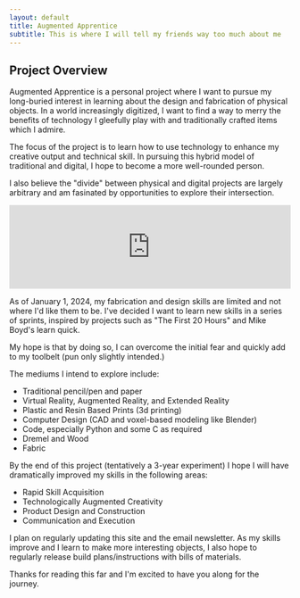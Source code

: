 ```yaml
---
layout: default
title: Augmented Apprentice
subtitle: This is where I will tell my friends way too much about me
---
```

## Project Overview

Augmented Apprentice is a personal project where I want to pursue my long-buried interest in learning about the design and fabrication of physical objects. In a world increasingly digitized, I want to find a way to merry the benefits of technology I gleefully play with and traditionally crafted items which I admire. 

The focus of the project is to learn how to use technology to enhance my creative output and technical skill. In pursuing this hybrid model of traditional and digital, I hope to become a more well-rounded person. 

I also believe the "divide" between physical and digital projects are largely arbitrary and am fasinated by opportunities to explore their intersection.

<iframe src="https://www.youtube.com/embed/6LqBJzLB5jg?si=MswVt9LqOOkNqgnj" title="YouTube video player" frameborder="0" allow="accelerometer; autoplay; clipboard-write; encrypted-media; gyroscope; picture-in-picture; web-share" style="position: relative; width: 100%;" allowfullscreen></iframe>

As of January 1, 2024, my fabrication and design skills are limited and not where I'd like them to be. I've decided I want to learn new skills in a series of sprints, inspired by projects such as "The First 20 Hours" and Mike Boyd's learn quick. 

My hope is that by doing so, I can overcome the initial fear and quickly add to my toolbelt (pun only slightly intended.)

The mediums I intend to explore include:
- Traditional pencil/pen and paper
- Virtual Reality, Augmented Reality, and Extended Reality
- Plastic and Resin Based Prints (3d printing)
- Computer Design (CAD and voxel-based modeling like Blender)
- Code, especially Python and some C as required
- Dremel and Wood
- Fabric

By the end of this project (tentatively a 3-year experiment) I hope I will have dramatically improved my skills in the following areas:
- Rapid Skill Acquisition
- Technologically Augmented Creativity
- Product Design and Construction
- Communication and Execution

I plan on regularly updating this site and the email newsletter. As my skills improve and I learn to make more interesting objects, I also hope to regularly release build plans/instructions with bills of materials. 

Thanks for reading this far and I'm excited to have you along for the journey.
